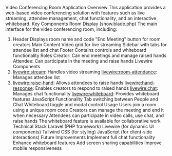 Video Conferencing Room Application
Overview
This application provides a web-based video conferencing solution with features such as live streaming, attendee management, chat functionality, and an interactive whiteboard.
Key Components
Room Display (show.blade.php)
The main interface for the video conferencing room, including:
1. Header
Displays room name and code
"End Meeting" button for room creators
Main Content
Video grid for live streaming
Sidebar with tabs for attendee list and chat
Footer
Contains controls and whiteboard functionality
Roles
Creator: Can end meetings and manage raised hands
Attendee: Can participate in the meeting and raise hands
Livewire Components
1. <livewire:stream>: Handles video streaming
<livewire:room-attendance>: Manages attendee list
3. <livewire:raise-hand>: Allows attendees to raise hands
<livewire:hand-response>: Enables creators to respond to raised hands
<livewire:chat>: Manages chat functionality
<livewire:whiteboard>: Provides whiteboard features
JavaScript Functionality
Tab switching between People and Chat
Whiteboard toggle and modal control
Usage
Users join a room using a unique room code
Creators can manage the meeting and end it when necessary
Attendees can participate in video calls, use chat, and raise hands
The whiteboard feature is available for collaborative work
Technical Stack
Laravel (PHP framework)
Livewire (for dynamic UI components)
Tailwind CSS (for styling)
JavaScript (for client-side interactions)
Future Improvements
Implement full chat functionality
Enhance whiteboard features
Add screen sharing capabilities
Improve mobile responsiveness
